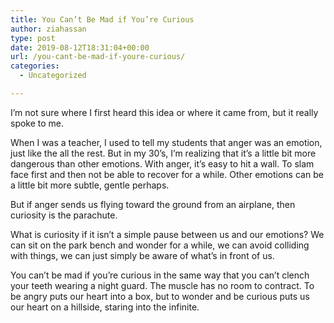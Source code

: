 ```yaml
---
title: You Can’t Be Mad if You’re Curious
author: ziahassan
type: post
date: 2019-08-12T18:31:04+00:00
url: /you-cant-be-mad-if-youre-curious/
categories:
  - Uncategorized

---
```

I’m not sure where I first heard this idea or where it came from, but it really spoke to me.

When I was a teacher, I used to tell my students that anger was an emotion, just like the all the rest. But in my 30’s, I’m realizing that it’s a little bit more dangerous than other emotions. With anger, it’s easy to hit a wall. To slam face first and then not be able to recover for a while. Other emotions can be a little bit more subtle, gentle perhaps.

But if anger sends us flying toward the ground from an airplane, then curiosity is the parachute. 

What is curiosity if it isn’t a simple pause between us and our emotions? We can sit on the park bench and wonder for a while, we can avoid colliding with things, we can just simply be aware of what’s in front of us.

You can’t be mad if you’re curious in the same way that you can’t clench your teeth wearing a night guard. The muscle has no room to contract. To be angry puts our heart into a box, but to wonder and be curious puts us our heart on a hillside, staring into the infinite.